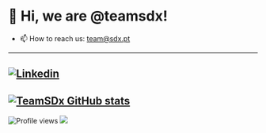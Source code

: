 # 👋 Hi, we are @teamsdx!

<!-- - 👀 I’m interested in ...
- 🌱 I’m currently learning ...
- 💞️ I’m looking to collaborate on ... -->
- 📫 How to reach us: team@sdx.pt

<!---
teamsdx/teamsdx is a ✨ special ✨ repository because its `README.md` (this file) appears on your GitHub profile.
You can click the Preview link to take a look at your changes.
--->
---
[![Linkedin](https://img.shields.io/badge/-LinkedIn-0077b5?style=flat&labelColor=0077b5&logo=linkedin&Color=white)](https://www.linkedin.com/company/sdxpt/)
---
[![TeamSDx GitHub stats](https://github-readme-stats.vercel.app/api?username=teamsdx&hide=stars,prs,issues&show_icons=true&theme=default )](https://github.com/anuraghazra/github-readme-stats)
---

![Profile views](https://komarev.com/ghpvc/?username=teamsdx)
![](https://hit.yhype.me/github/profile?user_id=91636604)
